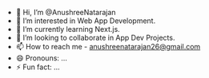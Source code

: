 - 👋 Hi, I’m @AnushreeNatarajan
- 👀 I’m interested in Web App Development.
- 🌱 I’m currently learning Next.js.
- 💞️ I’m looking to collaborate in App Dev Projects.
- 📫 How to reach me - anushreenatarajan26@gmail.com
- 😄 Pronouns: ...
- ⚡ Fun fact: ...

<!---
AnushreeNatarajan/AnushreeNatarajan is a ✨ special ✨ repository because its `README.md` (this file) appears on your GitHub profile.
You can click the Preview link to take a look at your changes.
--->
